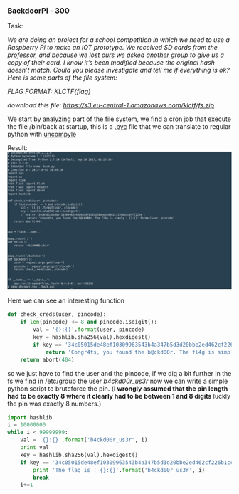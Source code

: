 ### BackdoorPi - 300

Task:

_We are doing an project for a school competition in which we need to use a Raspberry Pi to make an IOT prototype. We received SD cards from the professor, and because we lost ours we asked another group to give us a copy of their card, I know it’s been modified because the original hash doesn’t match. Could you please investigate and tell me if everything is ok? Here is some parts of the file system:_

_FLAG FORMAT: KLCTF{flag}_

*download this file: https://s3.eu-central-1.amazonaws.com/klctf/fs.zip*

We start by analyzing part of the file system, we find a cron job that execute the file /bin/back at startup, this is a [.pyc](../writeups/kaspersky/backdoor/back.pyc) file that we can translate to regular python with [uncompyle](https://github.com/rocky/python-uncompyle6)

Result:
![alt text](../writeups/kaspersky/backdoor/uncomp.png "uncompiled")

Here we can see an interesting function
```python
def check_creds(user, pincode):
    if len(pincode) <= 8 and pincode.isdigit():
        val = '{}:{}'.format(user, pincode)
        key = hashlib.sha256(val).hexdigest()
        if key == '34c05015de48ef10309963543b4a347b5d3d20bbe2ed462cf226b1cc8fff222e':
            return 'Congr4ts, you found the b@ckd00r. The fl4g is simply : {}:{}'.format(user, pincode)
    return abort(404)
```
so we just have to find the user and the pincode, if we dig a bit further in the fs we find in /etc/group the user *b4ckd00r_us3r* now we can write a simple python script to bruteforce the pin.
(__I wrongly assumed that the pin length had to be exactly 8 where it clearly had to be between 1 and 8 digits__ luckly the pin was exactly 8 numbers.)

```python
import hashlib
i = 10000000
while i < 99999999:
    val = '{}:{}'.format('b4ckd00r_us3r', i)
    print val
    key = hashlib.sha256(val).hexdigest()
    if key == '34c05015de48ef10309963543b4a347b5d3d20bbe2ed462cf226b1cc8fff222e':
        print 'The flag is : {}:{}'.format('b4ckd00r_us3r', i)
        break
    i+=1
```
